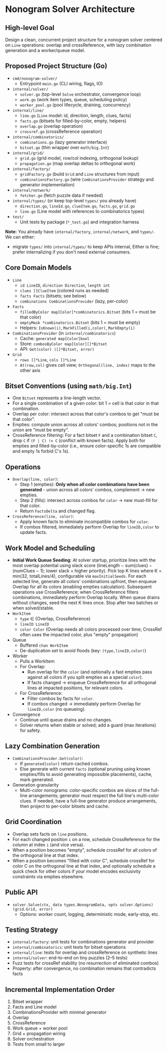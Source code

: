 # Nonogram Solver Architecture

## High-level Goal
Design a clean, concurrent project structure for a nonogram solver centered on `Line` operations: overlap and crossReference, with lazy combination generation and a worker/queue model.

## Proposed Project Structure (Go)
- `cmd/nonogram-solver/`
  - Entrypoint `main.go` (CLI wiring, flags, IO)
- `internal/solver/`
  - `solver.go` (top-level `Solve` orchestrator, convergence loop)
  - `work.go` (work item types, queue, scheduling policy)
  - `worker_pool.go` (pool lifecycle, draining, concurrency)
- `internal/line/`
  - `line.go` (`Line` model: id, direction, length, clues, facts)
  - `facts.go` (bitsets for filled-by-color, empty, helpers)
  - `overlap.go` (overlap operation)
  - `crossref.go` (crossReference operation)
- `internal/combinatorics/`
  - `combinations.go` (lazy generator interface)
  - `bitset.go` (thin wrapper over `math/big.Int`)
- `internal/grid/`
  - `grid.go` (grid model, row/col indexing, orthogonal lookup)
  - `propagation.go` (map overlap deltas to orthogonal work)
- `internal/factory/`
  - `gridFactory.go` (build `Grid` and `Line` structures from input)
  - `combinationsFactory.go` (wire `CombinationsProvider` strategy and generator implementation)
- `internal/network/`
  - `fetcher.go` (fetch puzzle data if needed)
- `internal/types/` (or keep top-level `types/` you already have)
  - `direction.go`, `lineId.go`, `clueItem.go`, `facts.go`, `grid.go`
  - `line.go` (Line model with references to combinatorics types)
- `test/`
  - Unit tests by package (`*_test.go`) and integration harness

**Note:** You already have `internal/factory`, `internal/network`, and `types/`. We can either:
- migrate `types/` into `internal/types/` to keep APIs internal,
Either is fine; prefer internalizing if you don't need external consumers.

## Core Domain Models
- `Line`
  - `id LineID`, `direction Direction`, `length int`
  - `clues []ClueItem` (colored runs as needed)
  - `facts Facts` (bitsets; see below)
  - `combinations CombinationsProvider` (lazy, per-color)
- `Facts`
  - `filledByColor map[Color]*combinatorics.Bitset` (bits 1 = must be that color)
  - `emptyMask *combinatorics.Bitset` (bits 1 = must be empty)
  - Helpers: `IsKnown(i)`, `MarkFilled(i,color)`, `MarkEmpty(i)`
- `CombinationsProvider` (in `internal/combinatorics`)
  - Cache: `generated map[Color]bool`
  - Store: `combosByColor map[Color][]*Bitset`
  - API: `Get(color) ([]*Bitset, error)`
- `Grid`
  - `rows []*Line`, `cols []*Line`
  - `At(row,col)` gives cell view; `Orthogonal(line, index)` maps to the other axis

## Bitset Conventions (using `math/big.Int`)
- One `Bitset` represents a line-length vector.
- For a single combination of a given color: bit 1 = cell is that color in that combination.
- Overlap per color: intersect across that color's combos to get "must be that color".
- Empties: compute union across all colors' combos; positions not in the union are "must be empty".
- CrossReference filtering: For a fact bitset `F` and a combination bitset `C`, drop `C` if `(F | C) != C` (conflict with known facts). Apply both for empties and filled-by-color (i.e., ensure color-specific 1s are compatible and empty 1s forbid C's 1s).

## Operations
- `Overlap(line, color)`:
  - Step 1 (empties): **Only when all color combinations have been generated** - union across all colors' combos, complement → new empties.
  - Step 2 (fills): intersect across combos for `color` → new must-fill for that color.
  - Return `FactsDelta` and changed flag.
- `CrossReference(line, color)`:
  - Apply known facts to eliminate incompatible combos for `color`.
  - If combos filtered, immediately perform Overlap for `lineID,color` to update facts.

## Work Model and Scheduling
- **Initial Work Queue Seeding**: At solver startup, prioritize lines with the most overlap potential using slack score (lineLength − sum(clues) − (numClues − 1); lower slack = higher priority). Pick top K lines where K = min(32, totalLines/4), configurable via `maxInitialSeeds`. For each selected line, generate all colors' combinations upfront, then enqueue Overlap for all its colors (enabling empties calculation). Subsequent operations use CrossReference; when CrossReference filters combinations, immediately perform Overlap locally. When queue drains without changes, seed the next K lines once. Stop after two batches or when solved/stable.
- `WorkItem`
  - `type` ∈ {Overlap, CrossReference}
  - `lineID LineID`
  - `color Color` (Overlap needs all colors processed over time; CrossRef often uses the impacted color, plus "empty" propagation)
- Queue
  - Buffered `chan WorkItem`
  - De-duplication set to avoid floods (key: `(type,lineID,color)`)
- Worker
  - Pulls a WorkItem
  - For Overlap:
    - Run overlap for the `color` (and optionally a fast empties pass against all colors if you split empties as a special `color`).
    - If facts changed → enqueue CrossReference for all orthogonal lines at impacted positions, for relevant colors.
  - For CrossReference:
    - Filter combos by facts for `color`.
    - If combos changed → immediately perform Overlap for `lineID,color` (no queueing).
- Convergence
  - Continue until queue drains and no changes.
  - Solver returns when stable or solved; add a guard (max iterations) for safety.

## Lazy Combination Generation
- `CombinationsProvider.Get(color)`:
  - If `generated[color]` return cached combos.
  - Else generate with current `facts` (optional pruning using known empties/fills to avoid generating impossible placements), cache, mark generated.
- Generation granularity
  - Multi-color nonograms: color-specific combos are slices of the full-line arrangements; generator must respect the full line's multi-color clues. If needed, have a full-line generator produce arrangements, then project to per-color bitsets and cache.

## Grid Coordination
- Overlap sets facts on `line` positions.
- For each changed position `i` on a row, schedule CrossReference for the column at index `i` (and vice versa).
- When a position becomes "empty", schedule crossRef for all colors of the orthogonal line at that index.
- When a position becomes "filled with color C", schedule crossRef for color C on the orthogonal line at that index, and optionally schedule a quick check for other colors if your model encodes exclusivity constraints via empties elsewhere.

## Public API
- `solver.Solve(ctx, data types.NonogramData, opts solver.Options) (grid.Grid, error)`
  - Options: worker count, logging, deterministic mode, early-stop, etc.

## Testing Strategy
- `internal/factory`: unit tests for combinations generator and provider
- `internal/combinatorics`: unit tests for bitset operations
- `internal/line`: tests for overlap and crossReference on synthetic lines
- `internal/solver`: end-to-end on tiny puzzles (2–5 tests)
- Fuzz tests for crossRef stability (no resurrection of eliminated combos)
- Property: after convergence, no combination remains that contradicts facts

## Incremental Implementation Order
1. Bitset wrapper
2. Facts and Line model
3. CombinationsProvider with minimal generator
4. Overlap
5. CrossReference
6. Work queue + worker pool
7. Grid + propagation wiring
8. Solver orchestration
9. Tests from small to larger